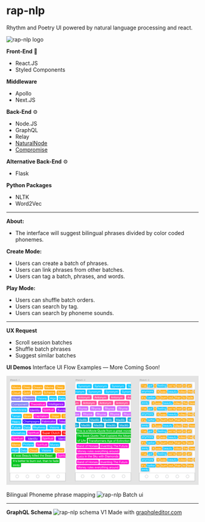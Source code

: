 # rap-nlp
Rhythm and Poetry UI powered by natural language processing and react.

![rap-nlp logo](https://github.com/moisestech/rap-nlp/blob/master/public/assets/rap-nlp_logo.png)

**Front-End** 🎨
- React.JS
- Styled Components

**Middleware**
- Apollo
- Next.JS

**Back-End** ⚙
- Node.JS
- GraphQL
- Relay
- [NaturalNode](https://github.com/NaturalNode/natural)
- [Compromise](https://github.com/spencermountain/compromise)

**Alternative Back-End** ⚙
- Flask

**Python Packages**
- NLTK
- Word2Vec


------------------------------------------------------------------------------------


**About:**
- The interface will suggest bilingual phrases divided by color coded phonemes.

**Create Mode:**
- Users can create a batch of phrases.
- Users can link phrases from other batches.
- Users can tag a batch, phrases, and words.

**Play Mode:**
- Users can shuffle batch orders.
- Users can search by tag.
- Users can search by phoneme sounds.


------------------------------------------------------------------------------------

**UX Request**
- Scroll session batches
- Shuffle batch phrases
- Suggest similar batches

**UI Demos**
Interface UI Flow Examples — More Coming Soon!

![rap-nlp Batch ui](https://raw.githubusercontent.com/Moises404/rapbot/master/rapbot.png)

Bilingual Phoneme phrase mapping
![rap-nlp Batch ui](https://github.com/moisestech/rap-nlp/blob/master/public/assets/rap-nlp-ui-v1.png)

------------------------------------------------------------------------------------

**GraphQL Schema**
![rap-nlp schema V1](https://raw.githubusercontent.com/moisestech/rap-nlp/master/public/assets/qraphql-schema-flow-v1.png)
Made with [graphqleditor.com ](graphqleditor.com)







